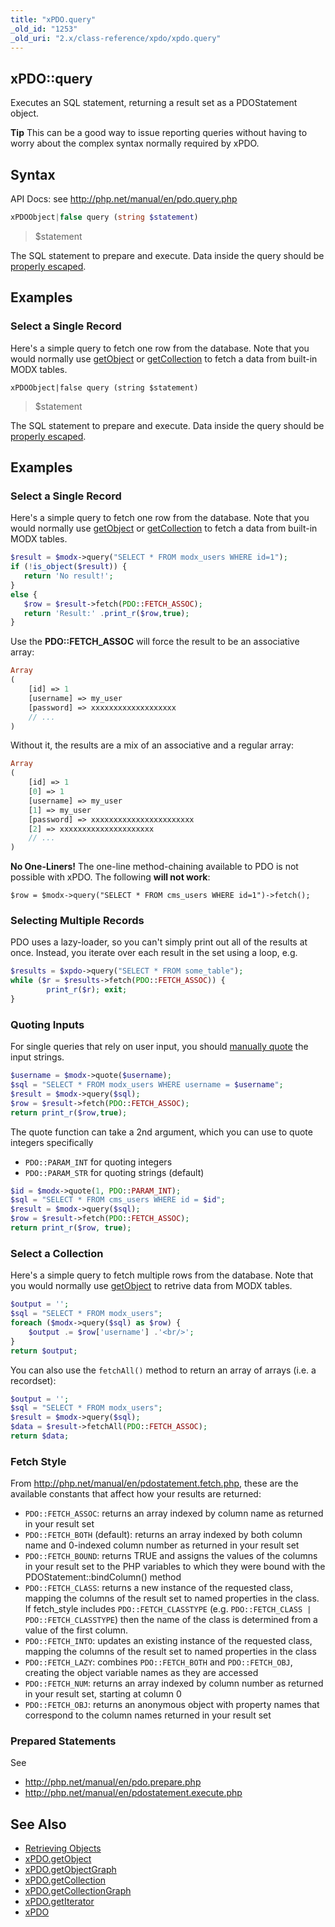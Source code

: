 ```yaml
---
title: "xPDO.query"
_old_id: "1253"
_old_uri: "2.x/class-reference/xpdo/xpdo.query"
---
```


## xPDO::query

Executes an SQL statement, returning a result set as a PDOStatement object.

**Tip**
This can be a good way to issue reporting queries without having to worry about the complex syntax normally required by xPDO.

## Syntax

API Docs: see <http://php.net/manual/en/pdo.query.php>

``` php
xPDOObject|false query (string $statement)
```

> $statement

The SQL statement to prepare and execute. Data inside the query should be [properly escaped](http://php.net/manual/en/pdo.quote.php).

## Examples

### Select a Single Record

Here's a simple query to fetch one row from the database. Note that you would normally use [getObject](extending-modx/xpdo/class-reference/xpdo/xpdo.getobject "xPDO.getObject") or [getCollection](extending-modx/xpdo/class-reference/xpdo/xpdo.getcollection "xPDO.getCollection") to fetch a data from built-in MODX tables.

`xPDOObject|false query (string $statement)`

> $statement

The SQL statement to prepare and execute. Data inside the query should be [properly escaped](http://php.net/manual/en/pdo.quote.php).

## Examples

### Select a Single Record

Here's a simple query to fetch one row from the database. Note that you would normally use [getObject](/display/xPDO20/xPDO.getObject "xPDO.getObject") or [getCollection](extending-modx/xpdo/class-reference/xpdo/xpdo.getcollection "xPDO.getCollection") to fetch a data from built-in MODX tables.

``` php
$result = $modx->query("SELECT * FROM modx_users WHERE id=1");
if (!is_object($result)) {
   return 'No result!';
}
else {
   $row = $result->fetch(PDO::FETCH_ASSOC);
   return 'Result:' .print_r($row,true);
}
```

Use the **PDO::FETCH\_ASSOC** will force the result to be an associative array:

``` php
Array
(
    [id] => 1
    [username] => my_user
    [password] => xxxxxxxxxxxxxxxxxxx
    // ...
)
```

Without it, the results are a mix of an associative and a regular array:

``` php
Array
(
    [id] => 1
    [0] => 1
    [username] => my_user
    [1] => my_user
    [password] => xxxxxxxxxxxxxxxxxxxxxxx
    [2] => xxxxxxxxxxxxxxxxxxxxx
    // ...  
)
```

**No One-Liners!**
The one-line method-chaining available to PDO is not possible with xPDO. The following **will not work**:

`$row = $modx->query("SELECT * FROM cms_users WHERE id=1")->fetch();`

### Selecting Multiple Records

PDO uses a lazy-loader, so you can't simply print out all of the results at once. Instead, you iterate over each result in the set using a loop, e.g.

``` php
$results = $xpdo->query("SELECT * FROM some_table");
while ($r = $results->fetch(PDO::FETCH_ASSOC)) {
        print_r($r); exit;
}
```

### Quoting Inputs

For single queries that rely on user input, you should [manually quote](http://php.net/manual/en/pdo.quote.php) the input strings.

``` php
$username = $modx->quote($username);
$sql = "SELECT * FROM modx_users WHERE username = $username";
$result = $modx->query($sql);
$row = $result->fetch(PDO::FETCH_ASSOC);
return print_r($row,true);
```

 The quote function can take a 2nd argument, which you can use to quote integers specifically

- `PDO::PARAM_INT` for quoting integers
- `PDO::PARAM_STR` for quoting strings (default)

``` php
$id = $modx->quote(1, PDO::PARAM_INT);
$sql = "SELECT * FROM cms_users WHERE id = $id";
$result = $modx->query($sql);
$row = $result->fetch(PDO::FETCH_ASSOC);
return print_r($row, true);
```

### Select a Collection

Here's a simple query to fetch multiple rows from the database. Note that you would normally use [getObject](extending-modx/xpdo/class-reference/xpdo/xpdo.getcollection "xPDO.getCollection") to retrive data from MODX tables.

``` php
$output = '';
$sql = "SELECT * FROM modx_users";
foreach ($modx->query($sql) as $row) {
    $output .= $row['username'] .'<br/>';
}
return $output;
```

You can also use the `fetchAll()` method to return an array of arrays (i.e. a recordset):

``` php
$output = '';
$sql = "SELECT * FROM modx_users";
$result = $modx->query($sql);
$data = $result->fetchAll(PDO::FETCH_ASSOC);
return $data;
```

### Fetch Style

From <http://php.net/manual/en/pdostatement.fetch.php>, these are the available constants that affect how your results are returned:

- `PDO::FETCH_ASSOC`: returns an array indexed by column name as returned in your result set
- `PDO::FETCH_BOTH` (default): returns an array indexed by both column name and 0-indexed column number as returned in your result set
- `PDO::FETCH_BOUND`: returns TRUE and assigns the values of the columns in your result set to the PHP variables to which they were bound with the PDOStatement::bindColumn() method
- `PDO::FETCH_CLASS`: returns a new instance of the requested class, mapping the columns of the result set to named properties in the class. If fetch\_style includes `PDO::FETCH_CLASSTYPE` (e.g. `PDO::FETCH_CLASS | PDO::FETCH_CLASSTYPE`) then the name of the class is determined from a value of the first column.
- `PDO::FETCH_INTO`: updates an existing instance of the requested class, mapping the columns of the result set to named properties in the class
- `PDO::FETCH_LAZY`: combines `PDO::FETCH_BOTH` and `PDO::FETCH_OBJ`, creating the object variable names as they are accessed
- `PDO::FETCH_NUM`: returns an array indexed by column number as returned in your result set, starting at column 0
- `PDO::FETCH_OBJ`: returns an anonymous object with property names that correspond to the column names returned in your result set

### Prepared Statements

See

- <http://php.net/manual/en/pdo.prepare.php>
- <http://php.net/manual/en/pdostatement.execute.php>

## See Also

- [Retrieving Objects](extending-modx/xpdo/retrieving-objects "Retrieving Objects")
- [xPDO.getObject](extending-modx/xpdo/class-reference/xpdo/xpdo.getobject "xPDO.getObject")
- [xPDO.getObjectGraph](extending-modx/xpdo/class-reference/xpdo/xpdo.getobjectgraph "xPDO.getObjectGraph")
- [xPDO.getCollection](extending-modx/xpdo/class-reference/xpdo/xpdo.getcollection "xPDO.getCollection")
- [xPDO.getCollectionGraph](extending-modx/xpdo/class-reference/xpdo/xpdo.getcollectiongraph "xPDO.getCollectionGraph")
- [xPDO.getIterator](extending-modx/xpdo/class-reference/xpdo/xpdo.getiterator "xPDO.getIterator")
- [xPDO](extending-modx/xpdo "xPDO")
